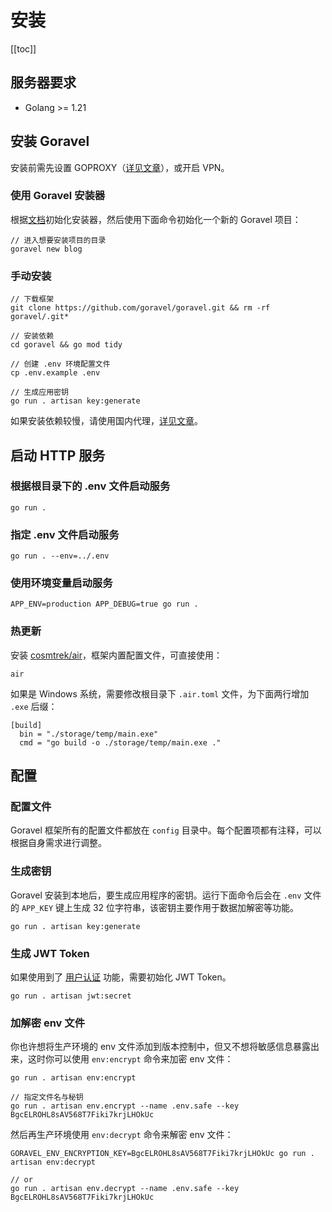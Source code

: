 # 安装

[[toc]]

## 服务器要求

- Golang >= 1.21

## 安装 Goravel

安装前需先设置 GOPROXY（[详见文章](https://learnku.com/go/wikis/38122)），或开启 VPN。

### 使用 Goravel 安装器

根据[文档](https://github.com/goravel/installer)初始化安装器，然后使用下面命令初始化一个新的 Goravel 项目：

```shell
// 进入想要安装项目的目录
goravel new blog
```

### 手动安装

```shell
// 下载框架
git clone https://github.com/goravel/goravel.git && rm -rf goravel/.git*

// 安装依赖
cd goravel && go mod tidy

// 创建 .env 环境配置文件
cp .env.example .env

// 生成应用密钥
go run . artisan key:generate
```

如果安装依赖较慢，请使用国内代理，[详见文章](https://learnku.com/go/wikis/38122)。

## 启动 HTTP 服务

### 根据根目录下的 .env 文件启动服务

```shell
go run .
```

### 指定 .env 文件启动服务

```shell
go run . --env=../.env
```

### 使用环境变量启动服务

```shell
APP_ENV=production APP_DEBUG=true go run .
```

### 热更新

安装 [cosmtrek/air](https://github.com/cosmtrek/air)，框架内置配置文件，可直接使用：

```shell
air
```

如果是 Windows 系统，需要修改根目录下 `.air.toml` 文件，为下面两行增加 `.exe` 后缀：

```
[build]
  bin = "./storage/temp/main.exe"
  cmd = "go build -o ./storage/temp/main.exe ."
```

## 配置

### 配置文件

Goravel 框架所有的配置文件都放在 `config` 目录中。每个配置项都有注释，可以根据自身需求进行调整。

### 生成密钥

Goravel 安装到本地后，要生成应用程序的密钥。运行下面命令后会在 `.env` 文件的 `APP_KEY` 键上生成 32 位字符串，该密钥主要作用于数据加解密等功能。

```shell
go run . artisan key:generate
```

### 生成 JWT Token

如果使用到了 [用户认证](../security/authentication.md) 功能，需要初始化 JWT Token。

```shell
go run . artisan jwt:secret
```

### 加解密 env 文件

你也许想将生产环境的 env 文件添加到版本控制中，但又不想将敏感信息暴露出来，这时你可以使用 `env:encrypt` 命令来加密 env 文件：

```shell
go run . artisan env:encrypt

// 指定文件名与秘钥
go run . artisan env.encrypt --name .env.safe --key BgcELROHL8sAV568T7Fiki7krjLHOkUc
```

然后再生产环境使用 `env:decrypt` 命令来解密 env 文件：

```shell
GORAVEL_ENV_ENCRYPTION_KEY=BgcELROHL8sAV568T7Fiki7krjLHOkUc go run . artisan env:decrypt

// or
go run . artisan env.decrypt --name .env.safe --key BgcELROHL8sAV568T7Fiki7krjLHOkUc
```

<CommentService/>
